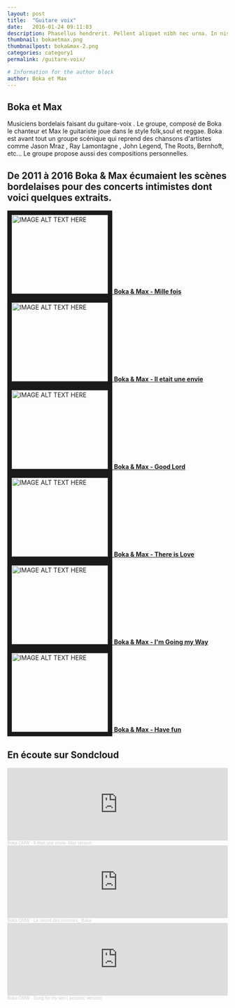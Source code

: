 ```yaml
---
layout: post
title:  "Guitare voix"
date:   2016-01-24 09:11:03
description: Phasellus hendrerit. Pellent aliquet nibh nec urna. In nis aliquet vel, dapibus id,mattis.
thumbnail: bokaetmax.png
thumbnailpost: boka&max-2.png
categories: category1
permalink: /guitare-voix/

# Information for the author block
author: Boka et Max
---
```


## Boka et Max

Musiciens bordelais faisant du guitare-voix . Le groupe, composé de Boka le chanteur et Max le guitariste joue dans le style folk,soul et reggae.
Boka est avant tout un groupe scénique qui reprend des chansons d'artistes comme Jason Mraz , Ray Lamontagne , John Legend, The Roots, Bernhoft, etc...
Le groupe propose aussi des compositions personnelles.

## De 2011 à 2016 Boka & Max écumaient les scènes bordelaises pour des concerts intimistes dont voici quelques extraits.

<a class="img__wrap" href="https://www.youtube.com/watch?time_continue=1&v=ytAweVdQrCQ&feature=emb_logo" target="_blank">
  <img class="img__img" src="{{site.url}}/{{site.baseurl}}/assets/img/boka-one.png"
alt="IMAGE ALT TEXT HERE" width="220" height="180" border="10" />
  <strong>
    <span class="img__description">Boka & Max - Mille fois</span>
  </strong>
</a>
<a class="img__wrap" href="https://www.youtube.com/watch?v=c5hMDZrSDU4&feature=emb_logo" target="_blank">
  <img class="img__img" src="{{site.url}}/{{site.baseurl}}/assets/img/boka-two.png"
alt="IMAGE ALT TEXT HERE" width="220" height="180" border="10" />
  <strong>
    <span class="img__description">Boka & Max - Il etait une envie</span>
  </strong>
</a>
<a class="img__wrap" href="https://www.youtube.com/watch?v=IuaS1dGOjfA&feature=emb_logo" target="_blank">
  <img class="img__img" src="{{site.url}}/{{site.baseurl}}/assets/img/boka-three.png"
alt="IMAGE ALT TEXT HERE" width="220" height="180" border="10" />
  <strong>
    <span class="img__description">Boka & Max - Good Lord</span>
  </strong>
</a>
<a class="img__wrap" href="https://www.youtube.com/watch?v=TPPKg-9q1Mw&feature=emb_logo" target="_blank">
  <img class="img__img" src="{{site.url}}/{{site.baseurl}}/assets/img/boka-four.png"
alt="IMAGE ALT TEXT HERE" width="220" height="180" border="10" />
  <strong>
    <span class="img__description">Boka & Max - There is Love</span>
  </strong>
</a>
<a class="img__wrap" href="https://www.youtube.com/watch?v=3ZweAZnnrLI&feature=emb_logo" target="_blank">
  <img class="img__img" src="{{site.url}}/{{site.baseurl}}/assets/img/boka-five.png"
alt="IMAGE ALT TEXT HERE" width="220" height="180" border="10" />
  <strong>
    <span class="img__description">Boka & Max -  I'm Going my Way</span>
  </strong>
</a>
<a class="img__wrap" href="https://www.youtube.com/watch?v=GohE7Qc4dWw&feature=emb_logo" target="_blank">
  <img class="img__img" src="{{site.url}}/{{site.baseurl}}/assets/img/boka-six.png"
alt="IMAGE ALT TEXT HERE" width="220" height="180" border="10" />
  <strong>
    <span class="img__description">Boka & Max - Have fun</span>
  </strong>
</a>

## En écoute sur Sondcloud
<iframe width="100%" height="166" scrolling="no" frameborder="no" allow="autoplay" src="https://w.soundcloud.com/player/?url=https%3A//api.soundcloud.com/tracks/808932934&color=%23ff5500&auto_play=false&hide_related=false&show_comments=true&show_user=true&show_reposts=false&show_teaser=true"></iframe><div style="font-size: 10px; color: #cccccc;line-break: anywhere;word-break: normal;overflow: hidden;white-space: nowrap;text-overflow: ellipsis; font-family: Interstate,Lucida Grande,Lucida Sans Unicode,Lucida Sans,Garuda,Verdana,Tahoma,sans-serif;font-weight: 100;"><a href="https://soundcloud.com/jean-yves-doffou" title="Boka OMW" target="_blank" style="color: #cccccc; text-decoration: none;">Boka OMW</a> · <a href="https://soundcloud.com/jean-yves-doffou/il-etait-une-envie-max-version" title="Il était une envie- Max version" target="_blank" style="color: #cccccc; text-decoration: none;">Il était une envie- Max version</a></div>

<iframe width="100%" height="166" scrolling="no" frameborder="no" allow="autoplay" src="https://w.soundcloud.com/player/?url=https%3A//api.soundcloud.com/tracks/70092442&color=%23ff5500&auto_play=false&hide_related=false&show_comments=true&show_user=true&show_reposts=false&show_teaser=true"></iframe><div style="font-size: 10px; color: #cccccc;line-break: anywhere;word-break: normal;overflow: hidden;white-space: nowrap;text-overflow: ellipsis; font-family: Interstate,Lucida Grande,Lucida Sans Unicode,Lucida Sans,Garuda,Verdana,Tahoma,sans-serif;font-weight: 100;"><a href="https://soundcloud.com/jean-yves-doffou" title="Boka OMW" target="_blank" style="color: #cccccc; text-decoration: none;">Boka OMW</a> · <a href="https://soundcloud.com/jean-yves-doffou/le-secret-des-hommes-boka" title="Le secret des hommes_ Boka" target="_blank" style="color: #cccccc; text-decoration: none;">Le secret des hommes_ Boka</a></div>

<iframe width="100%" height="166" scrolling="no" frameborder="no" allow="autoplay" src="https://w.soundcloud.com/player/?url=https%3A//api.soundcloud.com/tracks/69634723&color=%23ff5500&auto_play=false&hide_related=false&show_comments=true&show_user=true&show_reposts=false&show_teaser=true"></iframe><div style="font-size: 10px; color: #cccccc;line-break: anywhere;word-break: normal;overflow: hidden;white-space: nowrap;text-overflow: ellipsis; font-family: Interstate,Lucida Grande,Lucida Sans Unicode,Lucida Sans,Garuda,Verdana,Tahoma,sans-serif;font-weight: 100;"><a href="https://soundcloud.com/jean-yves-doffou" title="Boka OMW" target="_blank" style="color: #cccccc; text-decoration: none;">Boka OMW</a> · <a href="https://soundcloud.com/jean-yves-doffou/song-for-my-son-acoustic" title="Song for my son ( acoustic version)" target="_blank" style="color: #cccccc; text-decoration: none;">Song for my son ( acoustic version)</a></div>



